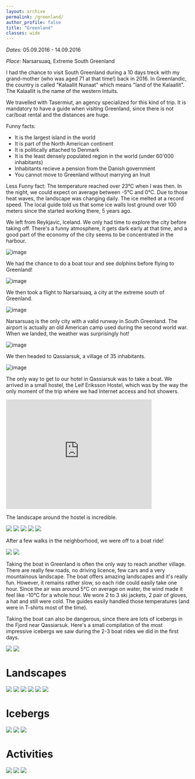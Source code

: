```yaml
---
layout: archive
permalink: /greenland/
author_profile: false
title: "Greenland"
classes: wide
---
```


<!-- jQuery 1.8 or later, 33 KB -->
<script src="https://ajax.googleapis.com/ajax/libs/jquery/1.11.1/jquery.min.js"></script>

<!-- Fotorama from CDNJS, 19 KB -->
<link  href="https://cdnjs.cloudflare.com/ajax/libs/fotorama/4.6.4/fotorama.css" rel="stylesheet">
<script src="https://cdnjs.cloudflare.com/ajax/libs/fotorama/4.6.4/fotorama.js"></script>

*Dates:* 05.09.2016 - 14.09.2016

*Place:* Narsarsuaq, Extreme South Greenland

I had the chance to visit South Greenland during a 10 days treck with my grand-mother (who was aged 71 at that time!) back in 2016. In Greenlandic, the country is called "Kalaallit Nunaat" which means "land of the Kalaallit". The Kalaallit is the name of the western Intuits.

We travelled with Tasermiut, an agency specialized for this kind of trip. It is mandatory to have a guide when visiting Greenland, since there is not car/boat rental and the distances are huge.

Funny facts:
- It is the largest island in the world
- It is part of the North American continent
- It is politically attached to Denmark
- It is the least densely populated region in the world (under 60'000 inhabitants)
- Inhabitants recieve a pension from the Danish government
- You cannot move to Greenland without marrying an Inuit

Less Funny fact:
The temperature reached over 23°C when I was then. In the night, we could expect on average between -5°C and 0°C. Due to those heat waves, the landscape was changing daily. The ice melted at a record speed. The local guide told us that some ice walls lost ground over 100 meters since the started working there, 5 years ago.

We left from Reykjavic, Iceland. We only had time to explore the city before taking off. There's a funny atmosphere, it gets dark early at that time, and a good part of the economy of the city seems to be concentrated in the harbour.

![image](https://drive.google.com/uc?id=19billXk6lzAI0pQMJmox-xhpJzpxG8lZ)

We had the chance to do a boat tour and see dolphins before flying to Greenland!

![image](https://drive.google.com/uc?id=1C091OlbLi4TS2Wiq1xLtekBZPPET3yQn)

We then took a flight to Narsarsuaq, a city at the extreme south of Greenland. 

![image](https://drive.google.com/uc?id=1sLmTy1tw-ndJV33ue2JcCsIIUAbTGm6q)

Narsarsuaq is the only city with a valid runway in South Greenland. The airport is actually an old American camp used during the second world war. When we landed, the weather was surprisingly hot!

![image](https://drive.google.com/uc?id=1jpSnH1EqteieemqVeLLQ7jpZNKiemKNP)

We then headed to Qassiarsuk, a village of 35 inhabitants.

![image](https://drive.google.com/uc?id=1QHp9_64mWK3DmWclEyk5eeNzyHjgR8O1)

The only way to get to our hotel in Qassiarsuk was to take a boat. We arrived in a small hostel, the Leif Eriksson Hostel, which was by the way the only moment of the trip where we had Internet access and hot showers.

<iframe src="https://www.google.com/maps/embed?pb=!1m18!1m12!1m3!1d1925.1116313257905!2d-45.51814798380207!3d61.150793082332775!2m3!1f0!2f0!3f0!3m2!1i1024!2i768!4f13.1!3m3!1m2!1s0x4eabe01769830e49%3A0x841b7aa3e329a269!2sLeif%20Eriksson%20Hostel!5e0!3m2!1sen!2sfr!4v1573237583783!5m2!1sen!2sfr" width="400" height="300" frameborder="0" style="border:0;" allowfullscreen=""></iframe>

The landscape around the hostel is incredible. 

<div class="fotorama">
  <img src="https://drive.google.com/uc?id=1X0IxVdqhY3D_cur8DPfrPpHfZPtEkiyq">
  <img src="https://drive.google.com/uc?id=1tbP7doz6vsp3bFCOg44-AV5HIOKM9NZ6">
  <img src="https://drive.google.com/uc?id=1ChSblVAQk1_uiuX1WUu6r49VTDEqbb7i">
  <img src="https://drive.google.com/uc?id=1n_G-HSmqIvSnlV7PMie1Q4Ri9u1YuzLi">
  <img src="https://drive.google.com/uc?id=1jrlXQENw1ZmO91OAgsQXHVQslAODkD4G">
</div>

After a few walks in the neighborhood, we were off to a boat ride!

<div class="fotorama">
  <img src="https://drive.google.com/uc?id=1H1Q8aqiytZ5cYhE2FA9svhtaNUrLkWXN">
  <img src="https://drive.google.com/uc?id=1iQQwbK_xiTAMyt76DXcrEnJ1JSbCrUeR">
</div>

Taking the boat in Greenland is often the only way to reach another village. There are really few roads, no driving licence, few cars and a very mountainous landscape. The boat offers amazing landscapes and it's really fun. However, it remains rather slow, so each ride could easily take one hour. Since the air was around 5°C on average on water, the wind made it feel like -10°C for a whole hour. We wore 2 to 3 ski jackets, 2 pair of gloves, a hat and still were cold. The guides easily handled those temperatures (and were in T-shirts most of the time).

Taking the boat can also be dangerous, since there are lots of icebergs in the Fjord near Qassiarsuk. Here's a small compilation of the most impressive icebergs we saw during the 2-3 boat rides we did in the first days.

<div class="fotorama">
  <img src="https://drive.google.com/uc?id=1H1Q8aqiytZ5cYhE2FA9svhtaNUrLkWXN">
  <img src="https://drive.google.com/uc?id=1iQQwbK_xiTAMyt76DXcrEnJ1JSbCrUeR">
</div>

# Landscapes

<div class="fotorama">
  <!-- https://stackoverflow.com/questions/10311092/displaying-files-e-g-images-stored-in-google-drive-on-a-website -->
  <img src="https://drive.google.com/uc?id=1Kom1kBKj3dAI0DWKfsJqo1FqrZnH6LkR">
  <img src="https://drive.google.com/uc?id=17hRaI79Ve9DJrSIi3tOv8wlTawpWb2kt">
  <img src="https://drive.google.com/uc?id=1qzCpEE4nAOk_prjPRq7P-NaFsmJVWwOE">
  <img src="https://drive.google.com/uc?id=1zcAiittnw3EN3rUNeu2RDCUa1Gd2berK">
  <img src="https://drive.google.com/uc?id=1pmvuzMD268zopx_d0OxpVL3Ph1N_PbCZ">
  <img src="https://drive.google.com/uc?id=1SKFxc9QGw79kBH5r1hRtKFStMpVq7Yks">
</div>

# Icebergs

<div class="fotorama">
  <img src="https://drive.google.com/uc?id=1OdQZzYjHGDGrVmj_b_2J4fI0XVfYjFsQ">
  <img src="https://drive.google.com/uc?id=15RfAehpzKcCN1U1mwtDnJLz2Y7Bi8In_">
  <img src="https://drive.google.com/uc?id=1tcbYbviUO-2ejS84hYiKIZqKLTm3_IL1">
</div>

# Activities

<div class="fotorama">
  <img src="https://drive.google.com/uc?id=1tfVV1a_D9b9qZaQiRE2PUNdFxoIV6t8v">
  <img src="https://drive.google.com/uc?id=1lLTktGT7gTRAtRNP0sky6Ln18qL-LNBH">
  <img src="https://drive.google.com/uc?id=1AqUqPIlWr0NRV_m2lRispJ3-00ppDVH3">
</div>





